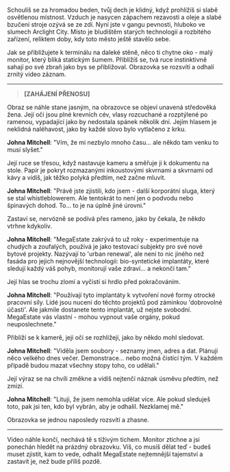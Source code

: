 Schoulíš se za hromadou beden, tvůj dech je klidný, když prohlížíš si slabě osvětlenou místnost. Vzduch je nasycen zápachem rezavosti a oleje a slabé bzučení stroje ozývá se ze zdí. Nyní jste v gangu pevnosti, hluboko ve slumech Arclight City. Místo je bludištěm starých technologií a rozbitého zařízení, reliktem doby, kdy toto město ještě stavělo sebe.

Jak se přibližujete k terminálu na daleké stěně, něco ti chytne oko - malý monitor, který bliká statickým šumem. Přiblížíš se, tvá ruce instinktivně sahají po své zbraň jako bys se přibližoval. Obrazovka se rozsvítí a odhalí zrnitý video záznam.

---

> **[ZAHÁJENÍ PŘENOSU]**

Obraz se náhle stane jasným, na obrazovce se objeví unavená středověká žena. Její oči jsou plné krevních cév, vlasy rozcuchané a rozptýlené po ramenou, vypadající jako by nedostala spánek několik dní. Jejím hlasem je neklidná naléhavost, jako by každé slovo bylo vytlačeno z krku.

**Johna Mitchell**: "Vím, že mi nezbylo mnoho času... ale někdo tam venku to musí slyšet."

Její ruce se třesou, když nastavuje kameru a směřuje ji k dokumentu na stole. Papír je pokryt rozmazanými inkoustovými skvrnami a skvrnami od kávy a vidíš, jak těžko polyká předtím, než začne mluvit.

**Johna Mitchell**: "Právě jste zjistili, kdo jsem - další korporátní sluga, který se stal whistleblowerem. Ale tentokrát to není jen o podvodu nebo špinavých dohod. To... to je na úplně jiné úrovni."

Zastaví se, nervózně se podívá přes rameno, jako by čekala, že někdo vtrhne kdykoliv.

**Johna Mitchell**: "MegaEstate zakrývá to už roky - experimentuje na chudých a zoufalých, používá je jako testovací subjekty pro své nové bytové projekty. Nazývají to 'urban renewal', ale není to nic jiného než fasáda pro jejich nejnovější technologii: bio-syntetické implantáty, které sledují každý váš pohyb, monitorují vaše zdraví... a nekončí tam."

Její hlas se trochu zlomí a vyčistí si hrdlo před pokračováním.

**Johna Mitchell**: "Používají tyto implantáty k vytvoření nové formy otrocké pracovní síly. Lidé jsou nuceni do těchto projektů pod záminkou 'dobrovolné účasti'. Ale jakmile dostanete tento implantát, už nejste svobodní. MegaEstate vás vlastní - mohou vypnout vaše orgány, pokud neuposlechnete."

Přiblíží se k kamerě, její oči se rozhlížejí, jako by někdo mohl sledovat.

**Johna Mitchell**: "Viděla jsem soubory - seznamy jmen, adres a dat. Plánují něco velkého dnes večer. Demonstrace... nebo možná čistící tým. V každém případě budou mazat všechny stopy toho, co udělali."

Její výraz se na chvíli změkne a vidíš nejtenčí náznak úsměvu předtím, než zmizí.

**Johna Mitchell**: "Lituji, že jsem nemohla udělat více. Ale pokud sleduješ toto, pak jsi ten, kdo byl vybrán, aby je odhalil. Nezklamej mě."

Obrazovka se jednou naposledy rozsvítí a zhasne.

---

Video náhle končí, nechává tě s tíživým tichem. Monitor ztichne a jsi ponechán hledět na prázdný obrazovku. Víš, co musíš dělat teď - budeš muset zjistit, kam to vede, odhalit MegaEstate nejtemnější tajemství a zastavit je, než bude příliš pozdě.
